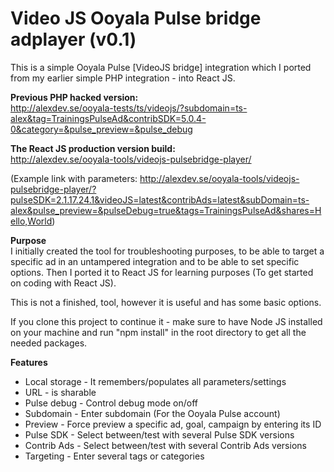 <h1>Video JS Ooyala Pulse bridge adplayer (v0.1)</h1>

This is a simple Ooyala Pulse [VideoJS bridge] integration which I ported from my earlier simple PHP integration - into React JS.

<b>Previous PHP hacked version:</b><br />
http://alexdev.se/ooyala-tests/ts/videojs/?subdomain=ts-alex&tag=TrainingsPulseAd&contribSDK=5.0.4-0&category=&pulse_preview=&pulse_debug

<b>The React JS production version build:</b><br />
http://alexdev.se/ooyala-tools/videojs-pulsebridge-player/

(Example link with parameters: http://alexdev.se/ooyala-tools/videojs-pulsebridge-player/?pulseSDK=2.1.17.24.1&videoJS=latest&contribAds=latest&subDomain=ts-alex&pulse_preview=&pulseDebug=true&tags=TrainingsPulseAd&shares=Hello,World)

<b>Purpose</b><br />
I initially created the tool for troubleshooting purposes, to be able to target a specific ad in an untampered integration and to be able to set specific options. Then I ported it to React JS for learning purposes (To get started on coding with React JS).

This is not a finished, tool, however it is useful and has some basic options.

If you clone this project to continue it - make sure to have Node JS installed on your machine and run "npm install" in the root directory to get all the needed packages.

<b>Features</b>
<ul>
<li>Local storage - It remembers/populates all parameters/settings</li>
<li>URL - is sharable</li>
<li>Pulse debug - Control debug mode on/off</li>
<li>Subdomain - Enter subdomain (For the Ooyala Pulse account)</li>
<li>Preview - Force preview a specific ad, goal, campaign by entering its ID</li>
<li>Pulse SDK - Select between/test with several Pulse SDK versions</li>
<li>Contrib Ads - Select between/test with several Contrib Ads versions</li>
<li>Targeting - Enter several tags or categories</li>
</ul>
